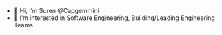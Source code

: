 - 👋 Hi, I’m Suren @Capgemmini
- 👀 I’m interested in Software Engineering, Building/Leading Engineering Teams
<!---
capSuren/capSuren is a ✨ special ✨ repository because its `README.md` (this file) appears on your GitHub profile.
You can click the Preview link to take a look at your changes.
--->
